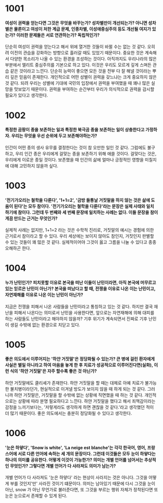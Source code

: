 # 1001

#### 여성이 권력을 얻는다면 그것은 무엇을 바꾸는가? 성차별만이 개선되는가? 아니면 성차별은 물론이고 여성이 처한 계급 문제, 인종차별, 이성애중심주의 등도 개선될 여지가 있는가? 이러한 문제들은 서로 연관하는가? 독립적인가?

단순히 여성이 권력을 얻는다고 해서 위에 열거한 것들이 바뀔 수는 없는 것 같다. 오히려 이전의 관습을 강화하는 방향으로 흘러갈 때도 있었기 때문이다. 중요한 것은 계속해서 다양한 목소리가 나올 수 있는 환경을 조성하는 것이다. 아직까지도 우리나라의 많은 부분에서 엘리트 중심주의를 기본으로 하고 있다. 이것은 우리도 모르게 깊게 스며든 관습 같은 것이라고 느낀다. 단순히 능력이 좋으면 모든 것을 전부 다 잘 해낼 것이라는 뿌리 깊은 믿음이 존재한다. 개인적으로 어떤 성별이 권력을 갖느냐는 크게 중요하지 않은 것 같다. 되려 우리는 성별에 기대에 국민의 입장에서 권력을 부여했을 때 꽤나 많은 실망을 맛보았기 때문이다. 권력을 부여하는 순간부터 우리가 의식적으로 권력을 감시할 필요가 있다고 생각한다.

# 1002

#### 특정한 곰팡이 종을 보존하는 일과 특정한 북극곰 종을 보존하는 일이 상충한다고 가정하자. 우리는 무엇을 우선 순위에 두고 보존해야하는가?

인간이 어떤 종의 생사 유무를 결정한다는 것이 참 오만한 일인 것 같다. 그럼에도 불구하고, 우리 인간 종은 우리에게 걸맞는 종을 보존하기 위해 애쓸 것이다. 걸맞다는 것은, 우리에게 이로운 종일 것이다. 보존했을 때 인간의 삶에 얼마나 긍정적인 영향을 미칠지에 대해 고민하지 않을까 싶다.

# 1003

#### '전기가오리는 철학을 다룬다', '1+1=2', '금방 들통날 거짓말을 하지 않는 것은 삶에 도움이 된다'는 모두 참이다. '전기가오리는 철학을 다룬다'라는 문장은 실제 사태와 일치 하기에 참이다. 그런데 두 번째와 세 번째 문장에 일치하는 사례는 없다. 이들 문장을 참이게끔 만드는 근거는 무엇인가?

실제적 사례는 없지만, 1+1=2 라는 것은 수학적 진리로, 거짓말의 예시는 경험에 의한 근거로서 참이라고 할 수 있다. 우리 세상에는 보이지 않아도 참인지, 거짓인지 판별할 수 있는 것들이 꽤 많은 것 같다. 실제적이어야 그것이 옳고 그름을 나눌 수 있다고 종종 오해하곤 한다.

# 1004

#### 누가 난민인가? 피치못할 이유로 본국을 떠난 이들이 난민이라면, 아직 본국에 머무르고 있는 읻르은 난민이 아닌가? 본국을 떠났다고 할 때, 전쟁을 이유로 나온 이는 난민이고, 자연재해를 이유로 나온 이는 난민이 아닌가?

지금은 전쟁을 피해서 나온 사람들을 난민이라고 통칭하고 있는 것 같다. 하지만 결국 재난을 피해서 나온다는 의미로서 난민을 사용한다면, 앞으로는 자연재해에 의해 대피를 하는 사람들도 난민이라고 해야하지 않을까? 기후 위기가 계속되면서 진짜로 기후 난민이 생길 수밖에 없는 환경으로 치닫고 있다.

# 1005

#### 좋은 의도에서 이루어지는 '하얀 거짓말'은 정당화될 수 있는가? 큰 병에 걸린 환자에게 사실은 별일 아니라고 하여 마음을 놓게 한 후 치료가 성공적으로 이루어진다면(실화), 이런 식의 '하얀 거짓말'은 자주 할수록 좋은 것 아닌가?

하얀 거짓말에도 클리셰가 존재한다. 하얀 거짓말을 할 때는 대체로 아예 치료가 불가능한 불치병이라던가, 현실적으로 이겨낼 방도가 보이지 않을 때 하게 되는 것 같다. 그러니까 하얀 거짓말은, 거짓말을 할 수밖에 없는 상황에 직면했을 때 하는 것 같다. 개인적으로는 상황에 따라 분명 필요하다고 느낀다. 하얀 거짓말을 했다고 해서 죄책감이라는 감정을 느끼기보다는, '저렇게라도 생각하게 하면 괜찮을 것 같다.'라고 생각했던 적이 더 많기 때문이다. 좋은 의도에서는 충분히 정당화될 수 있다고 생각한다.

# 1006

#### '눈은 하얗다', 'Snow is white', 'La neige est blanche'는 각각 한국어, 영어, 프랑스어에 서로 다른 언어에 속하는 세 개의 문장이다. 그런데 이것들은 모두 눈이 하얗다는 하나의 의미를 공유한다. 어떻게 이것이 가능한가? 의미는 개별 언어를 넘어서는 추상적인 무엇인가? 그렇다면 개별 언어가 다 사라져도 의미가 남는가?

개별 언어가 다 사라져도 '눈은 하얗다' 라는 현상이 사라지는 것은 아니다. 그것을 어떻게 부를 것인지'만' 사라진 것이기 떄문이다. 의미는 남아있기 때문에 다시 그것을 눈이 아닌, snow 가 아닌 무언가로 불러준다면, 또 그것을 부르는 행위 자체가 정착된다면 또 눈은 눈으로서 존재할 수 있게 된다.

